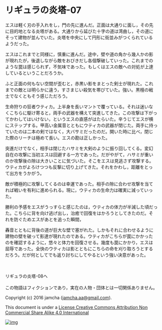 # リギュラの炎塔-07

エスは軽く刃の手入れをし，門の先に進んだ。正面は大通りに面し，その先  
に目的地となる炎塔がある。大通りから延びた十字の道は湾曲し，その道に  
そって建物が並んでいた。炎塔を中央にして円形に街並みがつくられている  
ようだった。  

エスはこれまでと同様に，慎重に進んだ。途中，壁や道の角から幾人かの影  
が現れたが，後退しながら敵をおびきだし各個撃破していった。これまでの  
ような罠は感じられず，不気味であった。もしくはエスの敵への対処が上達  
しているということだろうか。  

ふと正面の何もない空間が歪むと，赤黒い影をまとった剣士が現れた。これ  
までの敵とは明らかに違う，すさまじい殺気を帯びていた。強い。黒檀の戦  
士でなくともそう感じただろう。  

生命狩りの狂者ウティカ。上半身を長いマントで覆っている。それは迷いな  
くこちらに駆け寄ると，両手の武器を構えて突進してきた。この攻撃は下がっ  
てかわしてはいけない，というエスの直感がはたらいた。辛うじてエスが横  
にステップする。甲高い金属音とともにウティカの武器が閉じた。両手に持っ  
ていたのは二本の剣ではなく，大バサミだったのだ。開いた時に比べ，閉じ  
た際のリーチは極めて長い。エスの勘は正しかった。  

突進だけでなく，相手は閉じたハサミを大剣のように振り回してくる。変幻  
自在の攻撃に当初エスは回避する一方であった。だがやがて，ハサミが重い  
のか攻撃後の隙は大きいことに気づいた。そこをエスは見逃さず攻撃する。  
ウティカがよろけつつも反撃に切り上げてきた。それをかわし，距離をとっ  
て出方をうかがう。  

敵が積極的に攻撃してくるのは幸運であった。相手の隙に合わせ攻撃を当て  
れば戦いを有利に進められる。現に，ウティカの生命力は確実に減っていっ  
た。  

勝利の予感をエスがうっすらと感じたのは，ウティカの体力が半減した頃だっ  
た。こちらに背を向け逃げ出し，治癒で回復をはかろうとしてきたのだ。そ  
れを防ぐためエスがあとを追った瞬間，  

轟音とともに背後の道が巨大な壁で塞がれた。しかもそれに合わせるように  
建物の壁を破って影達が現れたのである。ウティカがこちらが罠にかかった  
のを確認するように，悠々と体力を回復させる。幾度も罠にかかり，エスは  
屈辱であった。全快のウティカは影とともにこちらの命を刈り取ろうとする  
だろう。だが何としてでも返り討ちにしてやるという強い決意があった。  

<br>  
<br>  
リギュラの炎塔-08へ  

<br>  
<br>  
この物語はフィクションであり，実在の人物・団体とは一切関係ありません。  

Copyright (c) 2016 jamcha (jamcha.aa@gmail.com).  

This document is under a [License Creative Commons Attribution Non Commercial Share Alike 4.0 International](http://creativecommons.org/licenses/by-nc-sa/4.0/deed)  

[![img](http://i.creativecommons.org/l/by-nc-sa/3.0/80x15.png)](http://creativecommons.org/licenses/by-nc-sa/4.0/deed)